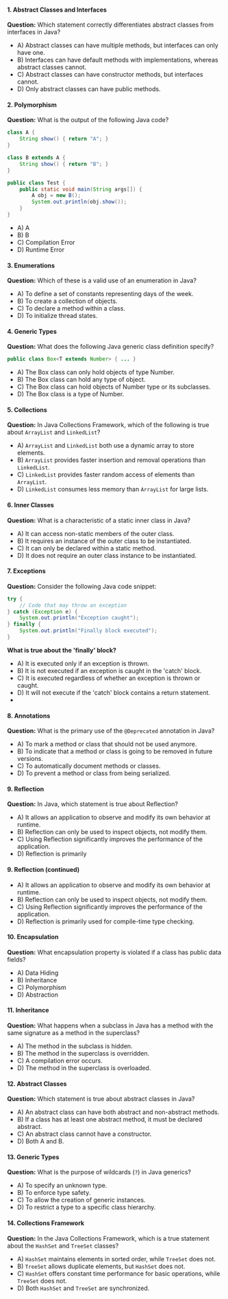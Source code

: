 
#### 1. Abstract Classes and Interfaces
**Question:** Which statement correctly differentiates abstract classes from interfaces in Java?
   - A) Abstract classes can have multiple methods, but interfaces can only have one.
   - B) Interfaces can have default methods with implementations, whereas abstract classes cannot.
   - C) Abstract classes can have constructor methods, but interfaces cannot.
   - D) Only abstract classes can have public methods.

#### 2. Polymorphism
**Question:** What is the output of the following Java code?

   ```java
   class A {
       String show() { return "A"; }
   }

   class B extends A {
       String show() { return "B"; }
   }

   public class Test {
       public static void main(String args[]) {
           A obj = new B();
           System.out.println(obj.show());
       }
   }
   ```
   - A) A
   - B) B
   - C) Compilation Error
   - D) Runtime Error

#### 3. Enumerations
**Question:** Which of these is a valid use of an enumeration in Java?
   - A) To define a set of constants representing days of the week.
   - B) To create a collection of objects.
   - C) To declare a method within a class.
   - D) To initialize thread states.

#### 4. Generic Types
**Question:** What does the following Java generic class definition specify?

   ```java
   public class Box<T extends Number> { ... }
   ```
   - A) The Box class can only hold objects of type Number.
   - B) The Box class can hold any type of object.
   - C) The Box class can hold objects of Number type or its subclasses.
   - D) The Box class is a type of Number.

#### 5. Collections
**Question:** In Java Collections Framework, which of the following is true about `ArrayList` and `LinkedList`?
   - A) `ArrayList` and `LinkedList` both use a dynamic array to store elements.
   - B) `ArrayList` provides faster insertion and removal operations than `LinkedList`.
   - C) `LinkedList` provides faster random access of elements than `ArrayList`.
   - D) `LinkedList` consumes less memory than `ArrayList` for large lists.

#### 6. Inner Classes
**Question:** What is a characteristic of a static inner class in Java?
   - A) It can access non-static members of the outer class.
   - B) It requires an instance of the outer class to be instantiated.
   - C) It can only be declared within a static method.
   - D) It does not require an outer class instance to be instantiated.

#### 7. Exceptions
**Question:** Consider the following Java code snippet:

   ```java
   try {
       // Code that may throw an exception
   } catch (Exception e) {
       System.out.println("Exception caught");
   } finally {
       System.out.println("Finally block executed");
   }
   ```

   **What is true about the 'finally' block?**
   - A) It is executed only if an exception is thrown.
   - B) It is not executed if an exception is caught in the 'catch' block.
   - C) It is executed regardless of whether an exception is thrown or caught.
   - D) It will not execute if the 'catch' block contains a return statement.
   - 
#### 8. Annotations
**Question:** What is the primary use of the `@Deprecated` annotation in Java?
   - A) To mark a method or class that should not be used anymore.
   - B) To indicate that a method or class is going to be removed in future versions.
   - C) To automatically document methods or classes.
   - D) To prevent a method or class from being serialized.

#### 9. Reflection
**Question:** In Java, which statement is true about Reflection?
   - A) It allows an application to observe and modify its own behavior at runtime.
   - B) Reflection can only be used to inspect objects, not modify them.
   - C) Using Reflection significantly improves the performance of the application.
   - D) Reflection is primarily

#### 9. Reflection (continued)
   - A) It allows an application to observe and modify its own behavior at runtime.
   - B) Reflection can only be used to inspect objects, not modify them.
   - C) Using Reflection significantly improves the performance of the application.
   - D) Reflection is primarily used for compile-time type checking.

#### 10. Encapsulation
**Question:** What encapsulation property is violated if a class has public data fields?
   - A) Data Hiding
   - B) Inheritance
   - C) Polymorphism
   - D) Abstraction

#### 11. Inheritance
**Question:** What happens when a subclass in Java has a method with the same signature as a method in the superclass?
   - A) The method in the subclass is hidden.
   - B) The method in the superclass is overridden.
   - C) A compilation error occurs.
   - D) The method in the superclass is overloaded.

#### 12. Abstract Classes
**Question:** Which statement is true about abstract classes in Java?
   - A) An abstract class can have both abstract and non-abstract methods.
   - B) If a class has at least one abstract method, it must be declared abstract.
   - C) An abstract class cannot have a constructor.
   - D) Both A and B.

#### 13. Generic Types
**Question:** What is the purpose of wildcards (`?`) in Java generics?
   - A) To specify an unknown type.
   - B) To enforce type safety.
   - C) To allow the creation of generic instances.
   - D) To restrict a type to a specific class hierarchy.

#### 14. Collections Framework
**Question:** In the Java Collections Framework, which is a true statement about the `HashSet` and `TreeSet` classes?
   - A) `HashSet` maintains elements in sorted order, while `TreeSet` does not.
   - B) `TreeSet` allows duplicate elements, but `HashSet` does not.
   - C) `HashSet` offers constant time performance for basic operations, while `TreeSet` does not.
   - D) Both `HashSet` and `TreeSet` are synchronized.

